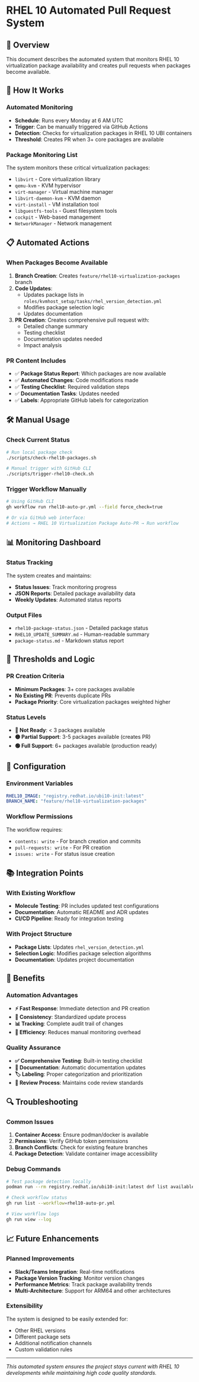 # RHEL 10 Automated Pull Request System

## 🎯 Overview

This document describes the automated system that monitors RHEL 10 virtualization package availability and creates pull requests when packages become available.

## 🚀 How It Works

### Automated Monitoring
- **Schedule**: Runs every Monday at 6 AM UTC
- **Trigger**: Can be manually triggered via GitHub Actions
- **Detection**: Checks for virtualization packages in RHEL 10 UBI containers
- **Threshold**: Creates PR when 3+ core packages are available

### Package Monitoring List
The system monitors these critical virtualization packages:
- `libvirt` - Core virtualization library
- `qemu-kvm` - KVM hypervisor
- `virt-manager` - Virtual machine manager
- `libvirt-daemon-kvm` - KVM daemon
- `virt-install` - VM installation tool
- `libguestfs-tools` - Guest filesystem tools
- `cockpit` - Web-based management
- `NetworkManager` - Network management

## 📋 Automated Actions

### When Packages Become Available
1. **Branch Creation**: Creates `feature/rhel10-virtualization-packages` branch
2. **Code Updates**: 
   - Updates package lists in `roles/kvmhost_setup/tasks/rhel_version_detection.yml`
   - Modifies package selection logic
   - Updates documentation
3. **PR Creation**: Creates comprehensive pull request with:
   - Detailed change summary
   - Testing checklist
   - Documentation updates needed
   - Impact analysis

### PR Content Includes
- ✅ **Package Status Report**: Which packages are now available
- ✅ **Automated Changes**: Code modifications made
- ✅ **Testing Checklist**: Required validation steps
- ✅ **Documentation Tasks**: Updates needed
- ✅ **Labels**: Appropriate GitHub labels for categorization

## 🛠️ Manual Usage

### Check Current Status
```bash
# Run local package check
./scripts/check-rhel10-packages.sh

# Manual trigger with GitHub CLI
./scripts/trigger-rhel10-check.sh
```

### Trigger Workflow Manually
```bash
# Using GitHub CLI
gh workflow run rhel10-auto-pr.yml --field force_check=true

# Or via GitHub web interface:
# Actions → RHEL 10 Virtualization Package Auto-PR → Run workflow
```

## 📊 Monitoring Dashboard

### Status Tracking
The system creates and maintains:
- **Status Issues**: Track monitoring progress
- **JSON Reports**: Detailed package availability data
- **Weekly Updates**: Automated status reports

### Output Files
- `rhel10-package-status.json` - Detailed package status
- `RHEL10_UPDATE_SUMMARY.md` - Human-readable summary
- `package-status.md` - Markdown status report

## 🎯 Thresholds and Logic

### PR Creation Criteria
- **Minimum Packages**: 3+ core packages available
- **No Existing PR**: Prevents duplicate PRs
- **Package Priority**: Core virtualization packages weighted higher

### Status Levels
- **🔴 Not Ready**: < 3 packages available
- **🟡 Partial Support**: 3-5 packages available (creates PR)
- **🟢 Full Support**: 6+ packages available (production ready)

## 🔧 Configuration

### Environment Variables
```yaml
RHEL10_IMAGE: "registry.redhat.io/ubi10-init:latest"
BRANCH_NAME: "feature/rhel10-virtualization-packages"
```

### Workflow Permissions
The workflow requires:
- `contents: write` - For branch creation and commits
- `pull-requests: write` - For PR creation
- `issues: write` - For status issue creation

## 📚 Integration Points

### With Existing Workflow
- **Molecule Testing**: PR includes updated test configurations
- **Documentation**: Automatic README and ADR updates
- **CI/CD Pipeline**: Ready for integration testing

### With Project Structure
- **Package Lists**: Updates `rhel_version_detection.yml`
- **Selection Logic**: Modifies package selection algorithms
- **Documentation**: Updates project documentation

## 🎉 Benefits

### Automation Advantages
- **⚡ Fast Response**: Immediate detection and PR creation
- **🔄 Consistency**: Standardized update process
- **📊 Tracking**: Complete audit trail of changes
- **🚀 Efficiency**: Reduces manual monitoring overhead

### Quality Assurance
- **✅ Comprehensive Testing**: Built-in testing checklist
- **📝 Documentation**: Automatic documentation updates
- **🏷️ Labeling**: Proper categorization and prioritization
- **👥 Review Process**: Maintains code review standards

## 🔍 Troubleshooting

### Common Issues
1. **Container Access**: Ensure podman/docker is available
2. **Permissions**: Verify GitHub token permissions
3. **Branch Conflicts**: Check for existing feature branches
4. **Package Detection**: Validate container image accessibility

### Debug Commands
```bash
# Test package detection locally
podman run --rm registry.redhat.io/ubi10-init:latest dnf list available libvirt

# Check workflow status
gh run list --workflow=rhel10-auto-pr.yml

# View workflow logs
gh run view --log
```

## 📈 Future Enhancements

### Planned Improvements
- **Slack/Teams Integration**: Real-time notifications
- **Package Version Tracking**: Monitor version changes
- **Performance Metrics**: Track package availability trends
- **Multi-Architecture**: Support for ARM64 and other architectures

### Extensibility
The system is designed to be easily extended for:
- Other RHEL versions
- Different package sets
- Additional notification channels
- Custom validation rules

---

*This automated system ensures the project stays current with RHEL 10 developments while maintaining high code quality standards.*
